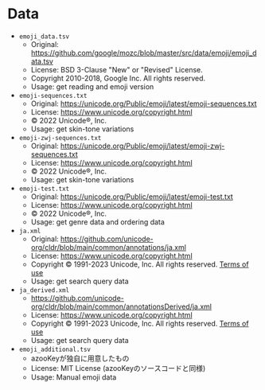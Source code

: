 # Data

* `emoji_data.tsv`
  * Original: https://github.com/google/mozc/blob/master/src/data/emoji/emoji_data.tsv
  * License: BSD 3-Clause "New" or "Revised" License. 
  * Copyright 2010-2018, Google Inc. All rights reserved.
  * Usage: get reading and emoji version
* `emoji-sequences.txt`
  * Original: https://unicode.org/Public/emoji/latest/emoji-sequences.txt
  * License: https://www.unicode.org/copyright.html
  * © 2022 Unicode®, Inc.
  * Usage: get skin-tone variations
* `emoji-zwj-sequences.txt`
  * Original: https://unicode.org/Public/emoji/latest/emoji-zwj-sequences.txt
  * License: https://www.unicode.org/copyright.html
  * © 2022 Unicode®, Inc.
  * Usage: get skin-tone variations
* `emoji-test.txt`
  * Original: https://unicode.org/Public/emoji/latest/emoji-test.txt
  * License: https://www.unicode.org/copyright.html
  * © 2022 Unicode®, Inc.
  * Usage: get genre data and ordering data
* `ja.xml`
  * Original: https://github.com/unicode-org/cldr/blob/main/common/annotations/ja.xml
  * License: https://www.unicode.org/copyright.html
  * Copyright © 1991-2023 Unicode, Inc. All rights reserved. [Terms of use](https://www.unicode.org/copyright.html)
  * Usage: get search query data
* `ja_derived.xml`
  * https://github.com/unicode-org/cldr/blob/main/common/annotationsDerived/ja.xml
  * License: https://www.unicode.org/copyright.html
  * Copyright © 1991-2023 Unicode, Inc. All rights reserved. [Terms of use](https://www.unicode.org/copyright.html)
  * Usage: get search query data
* `emoji_additional.tsv`
  * azooKeyが独自に用意したもの
  * License: MIT License (azooKeyのソースコードと同様)
  * Usage: Manual emoji data

